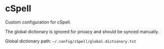 # cSpell

Custom configuration for cSpell.

The global dictionary is ignored for privacy and should be synced manually.

Global dictionary path: `~/.config/cSpell/global-dictionary.txt`
